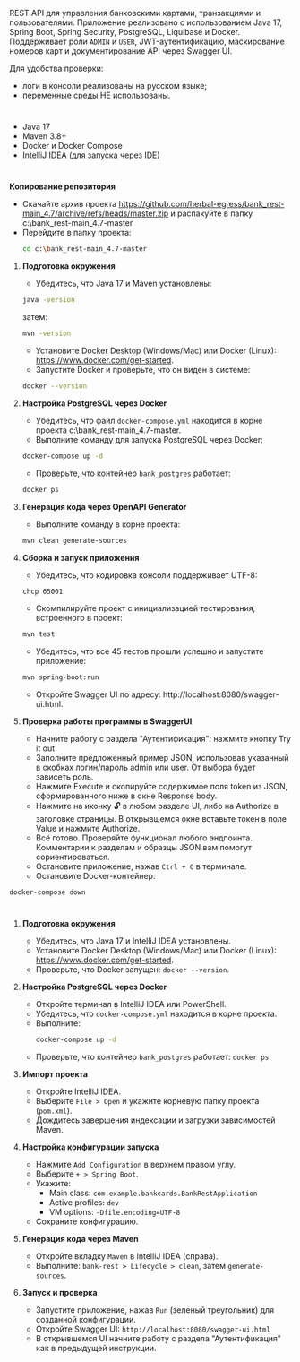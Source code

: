 

REST API для управления банковскими картами, транзакциями и пользователями. Приложение реализовано с использованием
Java 17, Spring Boot, Spring Security, PostgreSQL, Liquibase и Docker. Поддерживает роли `ADMIN` и `USER`,
JWT-аутентификацию, маскирование номеров карт и документирование API через Swagger UI.

Для удобства проверки:
- логи в консоли реализованы на русском языке;
- переменные среды НЕ использованы.

#

- Java 17
- Maven 3.8+
- Docker и Docker Compose
- IntelliJ IDEA (для запуска через IDE)

#
#

**Копирование репозитория**
   - Скачайте архив проекта https://github.com/herbal-egress/bank_rest-main_4.7/archive/refs/heads/master.zip и распакуйте в папку c:\bank_rest-main_4.7-master
   - Перейдите в папку проекта:
      ```bash
      cd c:\bank_rest-main_4.7-master
      ```

1. **Подготовка окружения**
   - Убедитесь, что Java 17 и Maven установлены:
   ```bash
   java -version
   ```
   затем:
   ```bash
   mvn -version
   ```
   - Установите Docker Desktop (Windows/Mac) или Docker (Linux): https://www.docker.com/get-started.
   - Запустите Docker и проверьте, что он виден в системе: 
   ```bash
   docker --version
   ```

2. **Настройка PostgreSQL через Docker**
   - Убедитесь, что файл `docker-compose.yml` находится в корне проекта c:\bank_rest-main_4.7-master.
   - Выполните команду для запуска PostgreSQL через Docker:
   ```bash
   docker-compose up -d
   ```
   - Проверьте, что контейнер `bank_postgres` работает: 
   ```bash
   docker ps
   ```
     
3. **Генерация кода через OpenAPI Generator**
   - Выполните команду в корне проекта:
   ```bash
   mvn clean generate-sources
   ```

 
4. **Сборка и запуск приложения**
   - Убедитесь, что кодировка консоли поддерживает UTF-8:
   ```bash
   chcp 65001
   ```
   - Скомпилируйте проект с инициализацией тестирования, встроенного в проект: 
   ```bash
   mvn test
   ```
   - Убедитесь, что все 45 тестов прошли успешно и запустите приложение:
   ```bash
   mvn spring-boot:run
   ```
   - Откройте Swagger UI по адресу: http://localhost:8080/swagger-ui.html.


5. **Проверка работы программы в SwaggerUI**
   - Начните работу с раздела "Аутентификация": нажмите кнопку Try it out
   - Заполните предложенный пример JSON, использовав указанный в скобках логин/пароль admin или user. От выбора будет
   зависеть роль.
   - Нажмите Execute и скопируйте содержимое поля token из JSON, сформированного ниже в окне Response body.
   - Нажмите на иконку 🔓 в любом разделе UI, либо на Authorize в заголовке страницы. В открывшемся окне вставьте токен
   в поле Value и нажмите Authorize.
   - Всё готово. Проверяйте функционал любого эндпоинта. Комментарии к разделам и образцы JSON вам помогут сориентироваться.
   - Остановите приложение, нажав `Ctrl + C` в терминале.
   - Остановите Docker-контейнер:
  ```bash
  docker-compose down
  ```


#

1. **Подготовка окружения**
   - Убедитесь, что Java 17 и IntelliJ IDEA установлены.
   - Установите Docker Desktop (Windows/Mac) или Docker (Linux): https://www.docker.com/get-started.
   - Проверьте, что Docker запущен: `docker --version`.

2. **Настройка PostgreSQL через Docker**
   - Откройте терминал в IntelliJ IDEA или PowerShell.
   - Убедитесь, что `docker-compose.yml` находится в корне проекта.
   - Выполните:
     ```bash
     docker-compose up -d
     ```
   - Проверьте, что контейнер `bank_postgres` работает: `docker ps`.

3. **Импорт проекта**
   - Откройте IntelliJ IDEA.
   - Выберите `File > Open` и укажите корневую папку проекта (`pom.xml`).
   - Дождитесь завершения индексации и загрузки зависимостей Maven.

4. **Настройка конфигурации запуска**
   - Нажмите `Add Configuration` в верхнем правом углу.
   - Выберите `+ > Spring Boot`.
   - Укажите:
     - Main class: `com.example.bankcards.BankRestApplication`
     - Active profiles: `dev`
     - VM options: `-Dfile.encoding=UTF-8`
   - Сохраните конфигурацию.

5. **Генерация кода через Maven**
   - Откройте вкладку `Maven` в IntelliJ IDEA (справа).
   - Выполните: `bank-rest > Lifecycle > clean`, затем `generate-sources`.

6. **Запуск и проверка**
   - Запустите приложение, нажав `Run` (зеленый треугольник) для созданной конфигурации.
   - Откройте Swagger UI: `http://localhost:8080/swagger-ui.html`
   - В открывшемся UI начните работу с раздела "Аутентификация" как в предыдущей инструкции.